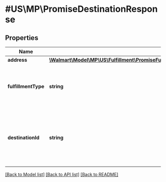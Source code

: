 # #US\MP\PromiseDestinationResponse

## Properties

Name | Type | Description | Notes
------------ | ------------- | ------------- | -------------
**address** | [**\Walmart\Model\MP\US\Fulfillment\PromiseFulfillmentsRequestPayloadDestinationsInnerAddress**](PromiseFulfillmentsRequestPayloadDestinationsInnerAddress.md) |  | [optional]
**fulfillmentType** | **string** | Fulfillment Type of an order. Currently supported type : 'DELIVERY' | [optional]
**destinationId** | **string** | Destination id detail. For example : 'fulfillment type for DELIVERY has destinationId 0 | [optional]


[[Back to Model list]](../) [[Back to API list]](../../Api/US/MP) [[Back to README]](../../README.md)
